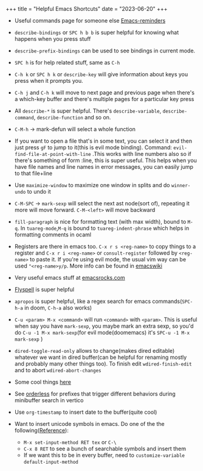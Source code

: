 +++
title = "Helpful Emacs Shortcuts"
date = "2023-06-20"
+++

- Useful commands page for someone else
  [Emacs-reminders](http://irreal.org/emacs-reminders.html)

- `describe-bindings` or `SPC h b b` is super helpful for knowing what happens
  when you press stuff
- `describe-prefix-bindings` can be used to see bindings in current mode.
- `SPC h` is for help related stuff, same as `C-h`
- `C-h k` or `SPC h k` or `describe-key` will give information about keys you
  press when it prompts you.
- `C-h j` and `C-h k` will move to next page and previous page when there's a
  which-key buffer and there's multiple pages for a particular key press
- All `describe-*` is super helpful. There's `describe-variable`,
  `describe-command`, `describe-function` and so on.
- `C-M-h` -> mark-defun will select a whole function
- If you want to open a file that's in some text, you can select it and then
  just press `gF` to jump to it(this is evil mode binding). Command:
  `evil-find-file-at-point-with-line` .This works with line numbers also so if
  there's something of form <file-name>:line, this is super useful. This
  helps when you have file names and line names in error messages, you can
  easily jump to that file+line
- Use `maximize-window` to maximize one window in splits and do `winner-undo` to undo it
- `C-M-SPC` -> `mark-sexp` will select the next ast node(sort of), repeating it
  more will move forward. `C-M-<left>` will move backward
- `fill-paragraph` is nice for formatting text (with max width), bound to `M-q`.
  In `tuareg-mode`,`M-q` is bound to `tuareg-indent-phrase` which helps in
  formatting comments in ocaml
- Registers are there in emacs too. `C-x r s <reg-name>` to copy things to a
  register and `C-x r i <reg-name>` or `consult-register` followed by
  `<reg-name>` to paste it. If you're using evil mode, the usual vim way can be
  used `"<reg-name>y/p`. More info can be found in
  [emacswiki](https://www.emacswiki.org/emacs/Registers)
- Very useful emacs stuff at [emacsrocks.com](https://emacsrocks.com/)
- [Flyspell](https://www.emacswiki.org/emacs/FlySpell) is super helpful
- `apropos` is super helpful, like a regex search for emacs commands(`SPC-h-a`
  in doom, `C-h-a` also works)
- `C-u <param> M-x <command>` will run `<command>` with `<param>`. This is
  useful when say you have `mark-sexp`, you maybe mark an extra sexp, so you'd
  do `C-u -1 M-x mark-sexp`(for evil mode(doomemacs) it's
  `SPC-u -1 M-x mark-sexp` )
- `dired-toggle-read-only` allows to change(makes dired editable) whatever we
  want in dired buffer(can be helpful for renaming mostly and probably many
  other things too). To finish edit `wdired-finish-edit` and to abort
  `wdired-abort-changes`
- Some cool things
  [here](https://karthinks.com/software/fifteen-ways-to-use-embark/)
- See [orderless](https://github.com/oantolin/orderless) for prefixes that
  trigger different behaviors during minibuffer search in vertico
- Use `org-timestamp` to insert date to the buffer(quite cool)
- Want to insert unicode symbols in emacs. Do one of the the following([Reference](https://emacs.stackexchange.com/questions/60881/how-to-insert-mathematical-symbols-in-emacs)):
  - `M-x set-input-method RET tex` or `C-\`
  - `C-x 8 RET` to see a bunch of searchable symbols and insert them
  - If we want this to be in every buffer, need to `customize-variable` `default-input-method`

